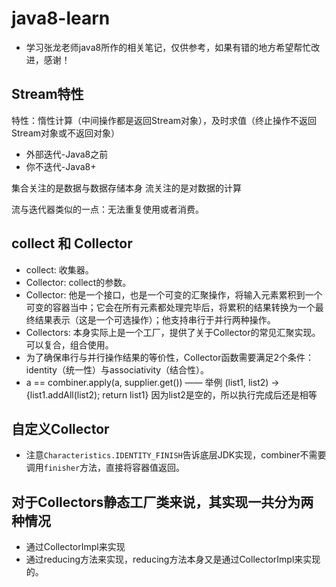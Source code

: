 # java8-learn
- 学习张龙老师java8所作的相关笔记，仅供参考，如果有错的地方希望帮忙改进，感谢！


## Stream特性

特性：惰性计算（中间操作都是返回Stream对象），及时求值（终止操作不返回Stream对象或不返回对象）

- 外部迭代-Java8之前
- 你不迭代-Java8+

集合关注的是数据与数据存储本身
流关注的是对数据的计算

流与迭代器类似的一点：无法重复使用或者消费。

## collect 和 Collector
 
- collect: 收集器。
- Collector: collect的参数。
- Collector: 他是一个接口，也是一个可变的汇聚操作，将输入元素累积到一个可变的容器当中；它会在所有元素都处理完毕后，将累积的结果转换为一个最终结果表示（这是一个可选操作）；他支持串行于并行两种操作。
- Collectors: 本身实际上是一个工厂，提供了关于Collector的常见汇聚实现。可以复合，组合使用。
- 为了确保串行与并行操作结果的等价性，Collector函数需要满足2个条件：identity（统一性）与associativity（结合性）。
- a == combiner.apply(a, supplier.get()) —— 举例 (list1, list2) -> {list1.addAll(list2); return list1} 因为list2是空的，所以执行完成后还是相等


## 自定义Collector
- 注意`Characteristics.IDENTITY_FINISH`告诉底层JDK实现，combiner不需要调用`finisher`方法，直接将容器值返回。


## 对于Collectors静态工厂类来说，其实现一共分为两种情况

+ 通过CollectorImpl来实现
+ 通过reducing方法来实现，reducing方法本身又是通过CollectorImpl来实现的。